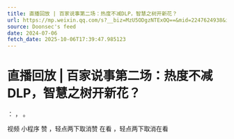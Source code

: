 ```yaml
---
title: 直播回放 | 百家说事第二场：热度不减DLP，智慧之树开新花？
url: https://mp.weixin.qq.com/s?__biz=MzU5ODgzNTExOQ==&mid=2247624938&idx=2&sn=3bf0b0abf9f6aeac589fa732871b4c98
source: Doonsec's feed
date: 2024-07-06
fetch_date: 2025-10-06T17:39:47.985123
---
```


# 直播回放 | 百家说事第二场：热度不减DLP，智慧之树开新花？

：
，
。

视频
小程序
赞
，轻点两下取消赞
在看
，轻点两下取消在看